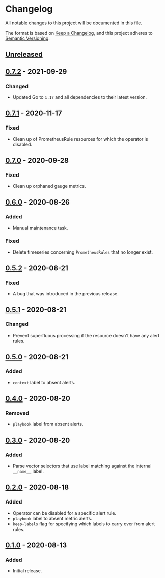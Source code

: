 # Changelog

All notable changes to this project will be documented in this file.

The format is based on [Keep a Changelog](https://keepachangelog.com/en/1.0.0/),
and this project adheres to [Semantic Versioning](https://semver.org/spec/v2.0.0.html).

## [Unreleased]

## [0.7.2] - 2021-09-29

### Changed

- Updated Go to `1.17` and all dependencies to their latest version.

## [0.7.1] - 2020-11-17

### Fixed

- Clean up of PrometheusRule resources for which the operator is disabled.

## [0.7.0] - 2020-09-28

### Fixed

- Clean up orphaned gauge metrics.

## [0.6.0] - 2020-08-26

### Added

- Manual maintenance task.

### Fixed

- Delete timeseries concerning `PrometheusRules` that no longer exist.

## [0.5.2] - 2020-08-21

### Fixed

- A bug that was introduced in the previous release.

## [0.5.1] - 2020-08-21

### Changed

- Prevent superfluous processing if the resource doesn't have any alert rules.

## [0.5.0] - 2020-08-21

### Added

- `context` label to absent alerts.

## [0.4.0] - 2020-08-20

### Removed

- `playbook` label from absent alerts.

## [0.3.0] - 2020-08-20

### Added

- Parse vector selectors that use label matching against the internal
  `__name__` label.

## [0.2.0] - 2020-08-18

### Added

- Operator can be disabled for a specific alert rule.
- `playbook` label to absent metric alerts.
- `keep-labels` flag for specifying which labels to carry over from alert
  rules.

## [0.1.0] - 2020-08-13

### Added

- Initial release.

[unreleased]: https://github.com/sapcc/absent-metrics-operator/compare/v0.7.2...HEAD
[0.7.2]: https://github.com/sapcc/absent-metrics-operator/compare/v0.7.1...v0.7.2
[0.7.1]: https://github.com/sapcc/absent-metrics-operator/compare/v0.7.0...v0.7.1
[0.7.0]: https://github.com/sapcc/absent-metrics-operator/compare/v0.6.0...v0.7.0
[0.6.0]: https://github.com/sapcc/absent-metrics-operator/compare/v0.5.2...v0.6.0
[0.5.2]: https://github.com/sapcc/absent-metrics-operator/compare/v0.5.1...v0.5.2
[0.5.1]: https://github.com/sapcc/absent-metrics-operator/compare/v0.5.0...v0.5.1
[0.5.0]: https://github.com/sapcc/absent-metrics-operator/compare/v0.4.0...v0.5.0
[0.4.0]: https://github.com/sapcc/absent-metrics-operator/compare/v0.3.0...v0.4.0
[0.3.0]: https://github.com/sapcc/absent-metrics-operator/compare/v0.2.0...v0.3.0
[0.2.0]: https://github.com/sapcc/absent-metrics-operator/compare/v0.1.0...v0.2.0
[0.1.0]: https://github.com/sapcc/absent-metrics-operator/releases/tag/v0.1.0
